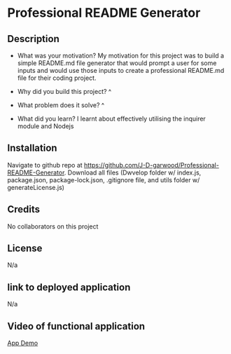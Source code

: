 # Professional README Generator

## Description
- What was your motivation?
My motivation for this project was to build a simple README.md file generator that would prompt a user for some inputs and would use those inputs to create a professional README.md file for their coding project.

- Why did you build this project? 
^

- What problem does it solve?
^

- What did you learn?
I learnt about effectively utilising the inquirer module and Nodejs

## Installation

Navigate to github repo at https://github.com/J-D-garwood/Professional-README-Generator. Download all files (Dwvelop folder w/ index.js, package.json, package-lock.json, .gitignore file, and utils folder w/ generateLicense.js)

## Credits

No collaborators on this project

## License

N/a

## link to deployed application

N/a

## Video of functional application

[App Demo](./Develop/media/App-Demo.mp4)
